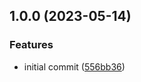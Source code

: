 ## 1.0.0 (2023-05-14)


### Features

* initial commit ([556bb36](https://github.com/feathermint/mongo-connect/commit/556bb36416f5677b7b769528ba2c10edaf208e6d))
